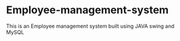 # Employee-management-system
This is an Employee management system built using JAVA swing and MySQL
